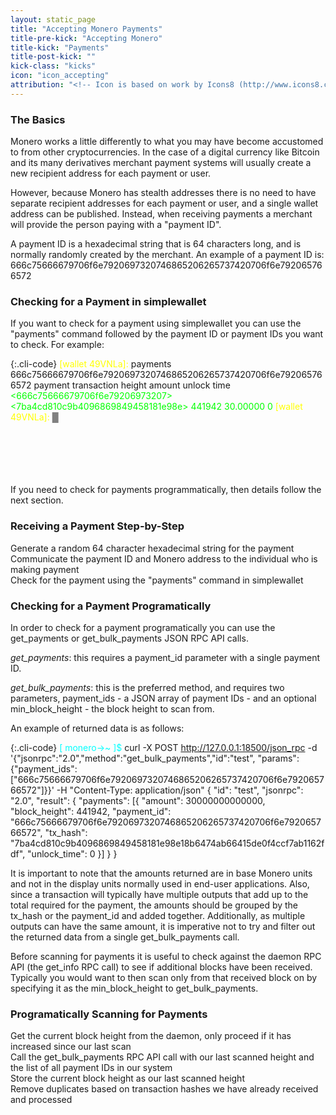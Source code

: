 ```yaml
---
layout: static_page
title: "Accepting Monero Payments"
title-pre-kick: "Accepting Monero"
title-kick: "Payments"
title-post-kick: ""
kick-class: "kicks"
icon: "icon_accepting"
attribution: "<!-- Icon is based on work by Icons8 (http://www.icons8.com) and is licensed under Creative Commons BY 3.0 -->"
---
```


### The Basics

Monero works a little differently to what you may have become accustomed to from other cryptocurrencies. In the case of a digital currency like Bitcoin and its many derivatives merchant payment systems will usually create a new recipient address for each payment or user.

However, because Monero has stealth addresses there is no need to have separate recipient addresses for each payment or user, and a single wallet address can be published. Instead, when receiving payments a merchant will provide the person paying with a "payment ID".

A payment ID is a hexadecimal string that is 64 characters long, and is normally randomly created by the merchant. An example of a payment ID is: <span class="long-term">666c75666679706f6e7920697320746865206265737420706f6e792065766572</span>

### Checking for a Payment in simplewallet

If you want to check for a payment using simplewallet you can use the "payments" command followed by the payment ID or payment IDs you want to check. For example:

{:.cli-code}
<span style="color: yellow;">[wallet 49VNLa]:</span> payments 666c75666679706f6e7920697320746865206265737420706f6e792065766572
            payment                           transaction               height     amount     unlock time
<span style="color: lime;"><666c75666679706f6e79206973207>   <7ba4cd810c9b4096869849458181e98e>    441942     30.00000   0</span>
<span style="color: yellow;">[wallet 49VNLa]:</span> <span style="color: gray;">█</span><br><br><br><br><br><br>

If you need to check for payments programmatically, then details follow the next section.

### Receiving a Payment Step-by-Step

<i class="fa fa-level-up fa-rotate-90 fa-lg instruction-list"></i> Generate a random 64 character hexadecimal string for the payment  
<i class="fa fa-level-up fa-rotate-90 fa-lg instruction-list"></i> Communicate the payment ID and Monero address to the individual who is making payment  
<i class="fa fa-level-up fa-rotate-90 fa-lg instruction-list"></i> Check for the payment using the "payments" command in simplewallet

### Checking for a Payment Programatically

In order to check for a payment programatically you can use the get_payments or get_bulk_payments JSON RPC API calls.

*get_payments*: this requires a payment_id parameter with a single payment ID.

*get_bulk_payments*: this is the preferred method, and requires two parameters, payment_ids - a JSON array of payment IDs - and an optional min_block_height - the block height to scan from.

An example of returned data is as follows:

{:.cli-code}
<span style="color: cyan;">[ monero->~ ]$</span> curl -X POST http://127.0.0.1:18500/json_rpc -d '{"jsonrpc":"2.0","method":"get_bulk_payments","id":"test", "params":{"payment_ids": ["666c75666679706f6e7920697320746865206265737420706f6e792065766572"]}}' -H "Content-Type: application/json"
{
  "id": "test",
  "jsonrpc": "2.0",
  "result": {
    "payments": [{
      "amount": 30000000000000,
      "block_height": 441942,
      "payment_id": "666c75666679706f6e7920697320746865206265737420706f6e792065766572",
      "tx_hash": "7ba4cd810c9b4096869849458181e98e18b6474ab66415de0f4ccf7ab1162fdf",
      "unlock_time": 0
    }]
  }
}

It is important to note that the amounts returned are in base Monero units and not in the display units normally used in end-user applications. Also, since a transaction will typically have multiple outputs that add up to the total required for the payment, the amounts should be grouped by the tx_hash or the payment_id and added together. Additionally, as multiple outputs can have the same amount, it is imperative not to try and filter out the returned data from a single get_bulk_payments call.

Before scanning for payments it is useful to check against the daemon RPC API (the get_info RPC call) to see if additional blocks have been received. Typically you would want to then scan only from that received block on by specifying it as the min_block_height to get_bulk_payments.

### Programatically Scanning for Payments

<i class="fa fa-level-up fa-rotate-90 fa-lg instruction-list"></i> Get the current block height from the daemon, only proceed if it has increased since our last scan  
<i class="fa fa-level-up fa-rotate-90 fa-lg instruction-list"></i> Call the get_bulk_payments RPC API call with our last scanned height and the list of all payment IDs in our system  
<i class="fa fa-level-up fa-rotate-90 fa-lg instruction-list"></i> Store the current block height as our last scanned height  
<i class="fa fa-level-up fa-rotate-90 fa-lg instruction-list"></i> Remove duplicates based on transaction hashes we have already received and processed  
